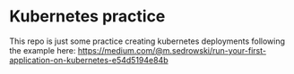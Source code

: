# Kubernetes practice

This repo is just some practice creating kubernetes deployments following the example here: https://medium.com/@m.sedrowski/run-your-first-application-on-kubernetes-e54d5194e84b